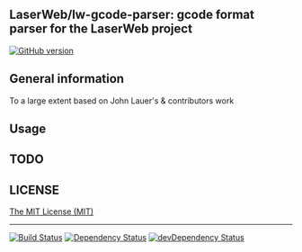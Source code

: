 ## LaserWeb/lw-gcode-parser: gcode format parser for the LaserWeb project

[![GitHub version](https://badge.fury.io/gh/LaserWeb%2Flw-gcode-parser.svg)](https://badge.fury.io/gh/LaserWeb%2Flw-gcode-parser)


## General information

To a large extent based on John Lauer's & contributors work 

## Usage


## TODO


## LICENSE

[The MIT License (MIT)](https://github.com/LaserWeb/lw-gcode-parser/blob/master/LICENSE)

- - -

[![Build Status](https://travis-ci.org/LaserWeb/lw-gcode-parser.svg?branch=master)](https://travis-ci.org/LaserWeb/lw-gcode-parser)
[![Dependency Status](https://david-dm.org/LaserWeb/lw-gcode-parser.svg)](https://david-dm.org/LaserWeb/lw-gcode-parser)
[![devDependency Status](https://david-dm.org/LaserWeb/lw-gcode-parser/dev-status.svg)](https://david-dm.org/LaserWeb/lw-gcode-parser#info=devDependencies)
